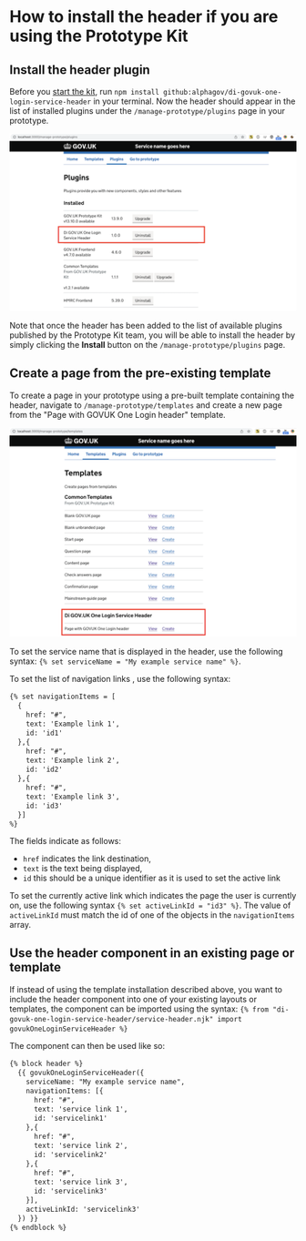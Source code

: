 # How to install the header if you are using the Prototype Kit

## Install the header plugin 
Before you [start the kit](https://prototype-kit.service.gov.uk/docs/install/how-to-run-the-kit), run `npm install github:alphagov/di-govuk-one-login-service-header` in your terminal. 
Now the header should appear in the list of installed plugins under the `/manage-prototype/plugins` page in your prototype. 

![Image of the DI GOVUK One Login Service Header plugin appearing on the prototype plugins page](/docs/assets/prototype-kit/plugins.png)

Note that once the header has been added to the list of available plugins published by the Prototype Kit team, you will be able to install the header by simply clicking the **Install** button on the `/manage-prototype/plugins` page.

## Create a page from the pre-existing template

To create a page in your prototype using a pre-built template containing the header, navigate to `/manage-prototype/templates` and create a new page from the "Page with GOVUK One Login header" template.

![List of templates available to install on the Prototype Kit templates page](/docs/assets/prototype-kit/templates.png)

To set the service name that is displayed in the header, use the following syntax: `{% set serviceName = "My example service name" %}`.

To set the list of navigation links , use the following syntax:
```
{% set navigationItems = [
  {
    href: "#",
    text: 'Example link 1',
    id: 'id1'
  },{
    href: "#",
    text: 'Example link 2',
    id: 'id2'
  },{
    href: "#",
    text: 'Example link 3',
    id: 'id3'
  }]
%} 
```
The fields indicate as follows:
- `href` indicates the link destination, 
- `text` is the text being displayed, 
- `id` this should be a unique identifier as it is used to set the active link

To set the currently active link which indicates the page the user is currently on, use the following syntax `{% set activeLinkId = "id3" %}`. The value of `activeLinkId` must match the id of one of the objects in the `navigationItems` array.

## Use the header component in an existing page or template

If instead of using the template installation described above, you want to include the header component into one of your existing layouts or templates, the component can be imported using the syntax: 
`{% from "di-govuk-one-login-service-header/service-header.njk" import govukOneLoginServiceHeader %}`

The component can then be used like so: 
```
{% block header %}
  {{ govukOneLoginServiceHeader({
    serviceName: "My example service name",
    navigationItems: [{
      href: "#",
      text: 'service link 1',
      id: 'servicelink1'
    },{
      href: "#",
      text: 'service link 2',
      id: 'servicelink2'
    },{
      href: "#",
      text: 'service link 3',
      id: 'servicelink3'
    }],
    activeLinkId: 'servicelink3'
  }) }}
{% endblock %}
```